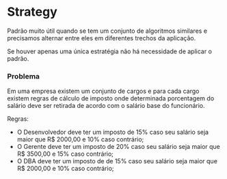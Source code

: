 # Strategy

Padrão muito útil quando se tem um conjunto de algoritmos similares e precisamos alternar entre eles em diferentes trechos da aplicação.

Se houver apenas uma única estratégia não há necessidade de aplicar o padrão.

### Problema
Em uma empresa existem um conjunto de cargos e para cada cargo existem regras de cálculo de imposto onde determinada porcentagem do salário deve ser retirada de acordo com o salário base do funcionário.

Regras:
* O Desenvolvedor deve ter um imposto de 15% caso seu salário seja maior que R$ 2000,00 e 10% caso contrário;
* O Gerente deve ter um imposto de 20% caso seu salário seja maior que R$ 3500,00 e 15% caso contrário;
* O DBA deve ter um imposto de  de 15% caso seu salário seja maior que R$ 2000,00 e 10% caso contrário;
